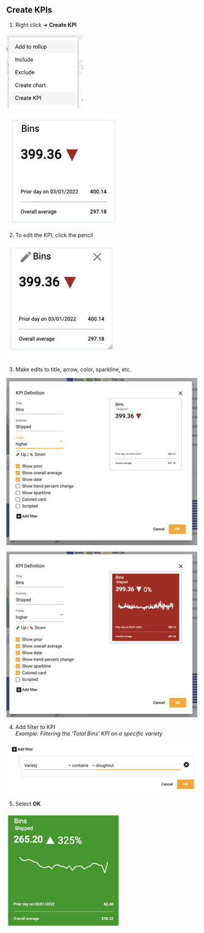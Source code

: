 ## Create KPIs

1.  Right click ➔ **Create KPI**

<img src="../assets/kpi.png"  style="width:200px" class="border"></img>

<img src="../assets/kpi_created.png"  style="width:300px" class="border"></img>

2.  To edit the KPI, click the pencil

<img src="../assets/kpi_pencil.png"  style="width:300px" class="border"></img>

3.  Make edits to title, arrow, color, sparkline, etc.

<img src="../assets/kpi_edit.png"  style="width:500px" class="border"></img>

<img src="../assets/kpi_selections.png"  style="width:500px" class="border"></img>

4.  Add filter to KPI
<br> *Example:  Filtering the 'Total Bins' KPI on a specific variety*

<img src="../assets/kpi_filter.png"  style="width:600px" class="border"></img>

5.  Select **OK**

<img src="../assets/kpi_finished.png"  style="width:300px" class="border"></img>
